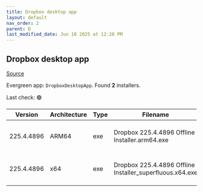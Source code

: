 ```yaml
---
title: Dropbox desktop app
layout: default
nav_order: 2
parent: D
last_modified_date: Jun 10 2025 at 12:20 PM
---
```


## Dropbox desktop app

[Source](https://www.dropbox.com/desktop)

Evergreen app: `DropboxDesktopApp`. Found **2** installers.

Last check: 🟢

| Version    | Architecture | Type | Filename                                                 | URI                                                                                                                                                                                                                                |
| ---------- | ------------ | ---- | -------------------------------------------------------- | ---------------------------------------------------------------------------------------------------------------------------------------------------------------------------------------------------------------------------------- |
| 225.4.4896 | ARM64        | exe  | Dropbox 225.4.4896 Offline Installer.arm64.exe           | [https://edge.dropboxstatic.com/dbx-releng/client/Dropbox%20225.4.4896%20Offline%20Installer.arm64.exe](https://edge.dropboxstatic.com/dbx-releng/client/Dropbox%20225.4.4896%20Offline%20Installer.arm64.exe)                     |
| 225.4.4896 | x64          | exe  | Dropbox 225.4.4896 Offline Installer_superfluous.x64.exe | [https://edge.dropboxstatic.com/dbx-releng/client/Dropbox%20225.4.4896%20Offline%20Installer_superfluous.x64.exe](https://edge.dropboxstatic.com/dbx-releng/client/Dropbox%20225.4.4896%20Offline%20Installer_superfluous.x64.exe) |
